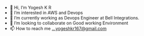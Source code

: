 - 👋 Hi, I’m Yogesh K R
- 👀 I’m interested in AWS and Devops
- 🌱 I’m currently working as Devops Engineer at Bell Integrations.
- 💞️ I’m looking to collaborate on Good working Environment
- 📫 How to reach me ...yogeshkr167@gmail.com

<!---
yogeshkr167/yogeshkr167 is a ✨ special ✨ repository because its `README.md` (this file) appears on your GitHub profile.
You can click the Preview link to take a look at your changes.
--->
